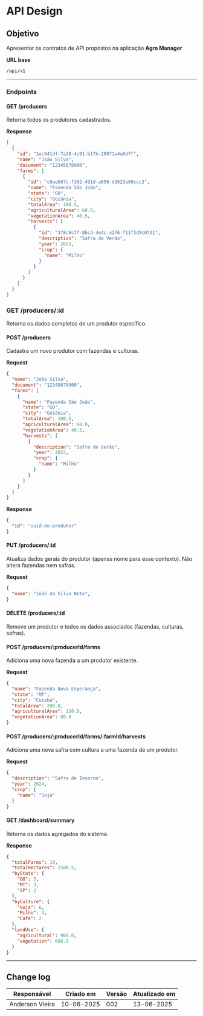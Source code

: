 # API Design

## Objetivo

Apresentar os contratos de API propostos na aplicação **Agro Manager**

**URL base**

`/api/v1`

---

### Endpoints

#### GET /producers

Retorna todos os produtores cadastrados.

**Response**

```json
[
  {
    "id": "1ec941df-7a28-4c91-b17b-28071a4a0d7f",
    "name": "João Silva",
    "document": "12345678900",
    "farms": [
      {
        "id": "c0ae687c-f382-491d-a650-d1623a80ccc3",
        "name": "Fazenda São João",
        "state": "GO",
        "city": "Goiânia",
        "totalArea": 100.5,
        "agriculturalArea": 60.0,
        "vegetationArea": 40.5,
        "harvests": [
          {
            "id": "3f8c9c7f-8bcd-4e4c-a276-f11f3d9c07d1",
            "description": "Safra de Verão",
            "year": 2023,
            "crop": {
              "name": "Milho"
            }
          }
        ]
      }
    ]
  }
]
```

### GET /producers/:id

Retorna os dados completos de um produtor específico.

#### POST /producers

Cadastra um novo produtor com fazendas e culturas.

**Request**

```json
{
  "name": "João Silva",
  "document": "12345678900",
  "farms": [
    {
      "name": "Fazenda São João",
      "state": "GO",
      "city": "Goiânia",
      "totalArea": 100.5,
      "agriculturalArea": 60.0,
      "vegetationArea": 40.5,
      "harvests": [
        {
          "description": "Safra de Verão",
          "year": 2023,
          "crop": {
            "name": "Milho"
          }
        }
      ]
    }
  ]
}
```

**Response**

```json
{
  "id": "uuid-do-produtor"
}
```

#### PUT /producers/:id

Atualiza dados gerais do produtor (apenas nome para esse contexto). Não altera fazendas nem safras.

**Request**

```json
{
  "name": "João da Silva Neto",
}
```

#### DELETE /producers/:id

Remove um produtor e todos os dados associados (fazendas, culturas, safras).

#### POST /producers/:producerId/farms

Adiciona uma nova fazenda a um produtor existente.

**Request**

```json
{
  "name": "Fazenda Nova Esperança",
  "state": "MT",
  "city": "Cuiabá",
  "totalArea": 200.0,
  "agriculturalArea": 120.0,
  "vegetationArea": 80.0
}
```

#### POST /producers/:producerId/farms/:farmId/harvests

Adiciona uma nova safra com cultura a uma fazenda de um produtor.

**Request**

```json
{
  "description": "Safra de Inverno",
  "year": 2024,
  "crop": {
    "name": "Soja"
  }
}
```

#### GET /dashboard/summary

Retorna os dados agregados do sistema.

**Response**

```json
{
  "totalFarms": 10,
  "totalHectares": 1500.5,
  "byState": {
    "GO": 5,
    "MT": 3,
    "SP": 2
  },
  "byCulture": {
    "Soja": 6,
    "Milho": 4,
    "Café": 2
  },
  "landUse": {
    "agricultural": 900.0,
    "vegetation": 600.5
  }
}

```
---

## Change log

| Responsável     | Criado em  | Versão | Atualizado em |
| --------------- | ---------- | ------ | ------------- |
| Anderson Vieira | 10-06-2025 | 002    | 13-06-2025   |
